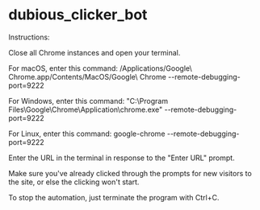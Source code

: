 # dubious_clicker_bot
Instructions:

Close all Chrome instances and open your terminal. 

For macOS, enter this command: /Applications/Google\ Chrome.app/Contents/MacOS/Google\ Chrome --remote-debugging-port=9222

For Windows, enter this command: "C:\Program Files\Google\Chrome\Application\chrome.exe" --remote-debugging-port=9222

For Linux, enter this command: google-chrome --remote-debugging-port=9222

Enter the URL in the terminal in response to the "Enter URL" prompt.

Make sure you've already clicked through the prompts for new visitors to the site, or else the clicking won't start.

To stop the automation, just terminate the program with Ctrl+C.
